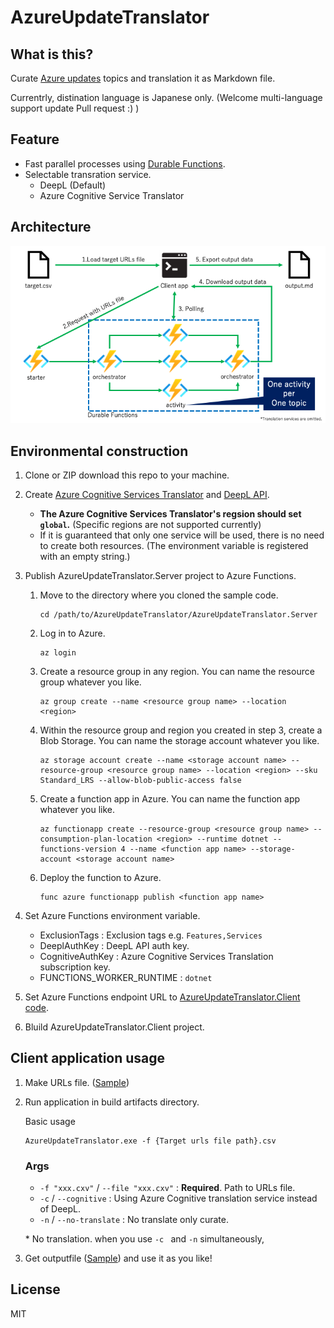 # AzureUpdateTranslator

## What is this?
Curate [Azure updates](https://azure.microsoft.com/en-us/updates/) topics and translation it as Markdown file. 

Currentrly, distination language is Japanese only. (Welcome multi-language support update Pull request :) )

## Feature
- Fast parallel processes using [Durable Functions](https://docs.microsoft.com/en-us/azure/azure-functions/durable/durable-functions-overview?tabs=csharp).
- Selectable transration service.
    - DeepL (Default)
    - Azure Cognitive Service Translator

## Architecture
![Architecture](architecture.png)

## Environmental construction
1. Clone or ZIP download this repo to your machine.
1. Create [Azure Cognitive Services Translator](https://azure.microsoft.com/ja-jp/services/cognitive-services/translator/) and [DeepL API](https://www.deepl.com/ja/pro-api?cta=header-pro-api/).
    - **The Azure Cognitive Services Translator's regsion should set `global`.** (Specific regions are not supported currently)
    - If it is guaranteed that only one service will be used, there is no need to create both resources. (The environment variable is registered with an empty string.)
1. Publish AzureUpdateTranslator.Server project to  Azure Functions.
    1. Move to the directory where you cloned the sample code.
        ```
        cd /path/to/AzureUpdateTranslator/AzureUpdateTranslator.Server
        ```
    2. Log in to Azure.
        ```
        az login
        ```
    3. Create a resource group in any region. You can name the resource group whatever you like.
        ```
        az group create --name <resource group name> --location <region>
        ```
    4. Within the resource group and region you created in step 3, create a Blob Storage. You can name the storage account whatever you like.
        ```
        az storage account create --name <storage account name> --resource-group <resource group name> --location <region> --sku Standard_LRS --allow-blob-public-access false
        ```
    5. Create a function app in Azure. You can name the function app whatever you like.
        ```
        az functionapp create --resource-group <resource group name> --consumption-plan-location <region> --runtime dotnet --functions-version 4 --name <function app name> --storage-account <storage account name>
        ```
    6. Deploy the function to Azure.
        ```
        func azure functionapp publish <function app name>
        ```

1. Set Azure Functions environment variable.
    - ExclusionTags : Exclusion tags e.g. `Features,Services`
    - DeeplAuthKey : DeepL API auth key.
    - CognitiveAuthKey : Azure Cognitive Services Translation subscription key.
    - FUNCTIONS_WORKER_RUNTIME : `dotnet`
1. Set Azure Functions endpoint URL to [AzureUpdateTranslator.Client code](https://github.com/07JP27/AzureUpdateTranslator/blob/eebd94a58ad77f13785869c00e550c9d4b4d5c08/AzureUpdateTranslator.Client/Program.cs#L12).
1. Bluild AzureUpdateTranslator.Client project.

## Client application usage
1. Make URLs file. ([Sample](Samples/url.csv))
1. Run application in build artifacts directory.

    Basic usage
    ```
    AzureUpdateTranslator.exe -f {Target urls file path}.csv
    ```

    ### Args
    - `-f "xxx.cxv"` / `--file "xxx.cxv"` : **Required**. Path to URLs file.
    - `-c` / `--cognitive` : Using Azure Cognitive translation service instead of DeepL.
    - `-n` / `--no-translate` : No translate only curate. 
   
    \* No translation. when you use `-c ` and  `-n`  simultaneously, 

1. Get outputfile ([Sample](Samples/output.md)) and use it as you like!

## License
MIT
